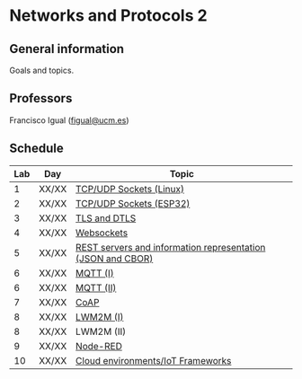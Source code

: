 # Networks and Protocols 2

## General information

Goals and topics.

## Professors

Francisco Igual (figual@ucm.es)

## Schedule

| Lab | Day | Topic                                        |
|-----|-----|----------------------------------------------|
| 1   |XX/XX|[TCP/UDP Sockets (Linux)](P1/index.md) |
| 2   |XX/XX|[TCP/UDP Sockets (ESP32)](P2/index.md) |
| 3   |XX/XX|[TLS and DTLS](P3/index.md)              |
| 4   |XX/XX|[Websockets](P4/index.md)              |
| 5   |XX/XX|[REST servers and information representation (JSON and CBOR)](P5/index.md)       |
| 6   |XX/XX|[MQTT (I)](P6/index.md)                |
| 6   |XX/XX|[MQTT (II)](P6-II/index.md)            |
| 7   |XX/XX|[CoAP](P7/index.md)                    |
| 8   |XX/XX|[LWM2M (I)](P8/index.md)               |
| 8   |XX/XX|LWM2M (II)                                    |
| 9   |XX/XX|[Node-RED](P9/index.md)                |
| 10  |XX/XX|[Cloud environments/IoT Frameworks](P10/index.md) |
